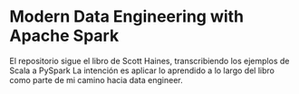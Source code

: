 # Modern Data Engineering with Apache Spark
El repositorio sigue el libro de Scott Haines, transcribiendo los ejemplos de Scala a PySpark 
La intención es aplicar lo aprendido a lo largo del libro 
como parte de mi camino hacia data engineer. 

